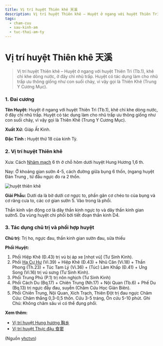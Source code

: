 ```yaml
---
title: Vị trí huyệt Thiên khê 天溪
description: Vị trí huyệt Thiên khê – Huyệt ở ngang với huyệt Thiên Trì (Tb.1), khê chỉ khe dòng nước, ở đây chỉ nhũ trấp. Huyệt có tác dụng làm cho nhũ trấp ưu thông giống như con suối chảy, vì vậy gọi là Thiên Khê (Trung Y Cương Mục).
tags:
  - cham-cuu
  - sau-kinh-am
  - tuc-thai-am-ty
---
```


# Vị trí huyệt Thiên khê 天溪 

> Vị trí huyệt Thiên khê – Huyệt ở ngang với huyệt Thiên Trì (Tb.1), khê chỉ khe dòng nước, ở đây chỉ nhũ trấp. Huyệt có tác dụng làm cho nhũ trấp ưu thông giống như con suối chảy, vì vậy gọi là Thiên Khê (Trung Y Cương Mục).

### 1. Đai cương

**Tên Huyệt:** Huyệt ở ngang với huyệt Thiên Trì (Tb.1), khê chỉ khe dòng nước, ở đây chỉ nhũ trấp. Huyệt có tác dụng làm cho nhũ trấp ưu thông giống như con suối chảy, vì vậy gọi là Thiên Khê (Trung Y Cương Mục).

**Xuất Xứ:** Giáp Ất Kinh.

**Đặc Tính :** Huyệt thứ 18 của kinh Tỳ.

### 2. Vị trí huyệt Thiên khê

Xưa: Cách [Nhâm mạch](/yhctvn/dai-cuong-mach-nham/) 6 th ở chỗ hõm dưới huyệt Hung Hương 1,6 th.

Nay: Ở khoảng gian sườn 4-5, cách đường giữa bụng 6 thốn, (ngang huyệt Đàn Trung , từ đầu ngực đo ra 2 thốn.

![huyệt thiên khê](/imgs/yhctvn/huyet-thien-khe-300x179.jpg)

**Giải Phẫu:** Dưới da là bờ dưới cơ ngực to, phần gân cơ chéo to của bụng và cơ răng cưa to, các cơ gian sườn 5. Vào trong là phổi.

Thần kinh vận động cơ là dây thần kinh ngực to và dây thần kinh gian sườn5. Da vùng huyệt chi phối bởi tiết đoạn thần kinh D4.

### 3. Tác dụng chủ trị và phối hợp huyệt

**Chủ trị:** Trị ho, ngực đau, thần kinh gian sườn đau, sữa thiếu

**Phối Huyệt:**

1. Phối Hiệp Khê (Đ.43) trị vú bị áp xe [nhọt vú] (Tư Sinh Kinh).
2. Phối [Hạ Cự Hư](/yhctvn/vi-tri-huyet-ha-cu-hu-%e4%b8%8b%e5%b7%a8%e8%99%9a/) (Vi.39) + Hiệp Khê (Đ.43) + Nhũ Căn (Vi.18) + Thần Phong (Th.23) + Túc Tam Lý (Vi.36) + (Túc) Lâm Khấp (Đ.41) + Ưng Song (Vi.16) trị vú sưng (Tư Sinh Kinh).
3. Phối Trung Phủ (P.1) trị nôn nghịch (Tư Sinh Kinh)
4. Phối Cách Du (Bq.17) + Chiên Trung (Nh.17) + Nội Quan (Tb.6) + Phế Du (Bq.13) trị ngực đầy đau, suyễn (Châm Cứu Học Giản Biên).
5. Phối Chiên Trung, Nội Quan, Xích Trạch, Thiên Đột trị đau ngực Châm Cứu: Châm thẳng 0,3-0,5 thốn. Cứu 3-5 tráng, Ôn cứu 5-10 phút. Ghi Chú: Không châm sâu vì có thể đụng phổi.

**Xem thêm:**

* [Vị trí huyệt Hung hương 胸乡](/yhctvn/vi-tri-huyet-hung-huong-%e8%83%b8%e4%b9%a1/)
* [Vị trí huyệt Thực đậu 食窦](/yhctvn/vi-tri-huyet-thuc-dau-%e9%a3%9f%e7%aa%a6/)

(Nguồn <a href="https://yhctvn.com/vi-tri-huyet-thien-khe-天溪/" target="_blank">yhctvn</a>)

